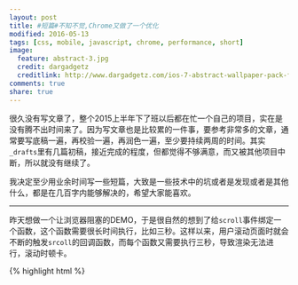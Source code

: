 ```yaml
---
layout: post
title: #短篇#不知不觉,Chrome又做了一个优化
modified: 2016-05-13
tags: [css, mobile, javascript, chrome, performance, short]
image:
  feature: abstract-3.jpg
  credit: dargadgetz
  creditlink: http://www.dargadgetz.com/ios-7-abstract-wallpaper-pack-for-iphone-5-and-ipod-touch-retina/
comments: true
share: true
---
```


很久没有写文章了，整个2015上半年下了班以后都在忙一个自己的项目，实在是没有腾不出时间来了。因为写文章也是比较累的一件事，要参考非常多的文章，通常要写底稿一遍，再校验一遍，再润色一遍，至少要持续两周的时间。其实`_drafts`里有几篇初稿，接近完成的程度，但都觉得不够满意，而又被其他项目中断，所以就没有继续了。

我决定至少用业余时间写一些短篇，大致是一些技术中的坑或者是发现或者是其他什么，都是在几百字内能够解决的，希望大家能喜欢。

<hr/>

昨天想做一个让浏览器阻塞的DEMO，于是很自然的想到了给`scroll`事件绑定一个函数，这个函数需要很长时间执行，比如三秒。这样以来，用户滚动页面时就会不断的触发`srcoll`的回调函数，而每个函数又需要执行三秒，导致渲染无法进行，滚动时顿卡。


{% highlight html %}
<!DOCTYPE html>
<html>
<head>
	<title></title>
	<style type="text/css">
		html {
			height: 2000px;
		}
	</style>
</head>
<body>
	<script type="text/javascript">
		function takeSomeTimes () {
			var start = +new Date;
			var duration = 1000 * 3;

			while ((+new Date) - start <= duration) {}
		}

		window.onscroll = function () {
			takeSomeTimes(); // 每一次滚动触发都需要耗时三秒
		}
	</script>
</body>
</html>
{% endhighlight %}

但是当我打开这个页面在Chrome中运行时，我发现页面并没有顿卡，还是能很流畅的滚动。

于是我又检查了一遍代码。没有问题啊。我尝试在`takeSomeTimes`函数中每执行三秒打印一次结果，也是正常的。

我开始怀疑是浏览器的问题。果然，当我把页面在IE11或者Firefox中运行时，页面有顿卡现象。

我的第一反应是Chrome这是要逆天的节奏吗，竟然可以让重绘和脚本执行互不干扰了。

## 真相竟然是

随后今天我拿这件事和另一个同学讨论之后有所启发，在页面上新增了一个`position:fixed`元素，为了保证元素处于视口的固定位置，在滚动时必然引起重绘。

此时再在Chrome中滚动时，Chrome已经变得像其他浏览器一样顿卡了。

但是我把`position:fixed`元素去掉后，在页面上加入了一些自然的有内容的`<p>`元素，页面仍然不会顿卡。

于是我们可以得出以下两点结论：

1. Chrome并没有跳出传统浏览器引擎大的框架，脚本执行与页面渲染仍然是宿敌（无法并行）
2. 但Chrome的优化之处在于，它尽可能的在避免重绘，比如上面当页面布局都为normal flow时。具体原理在我前几篇文章中有描述，还有深入待研究。
